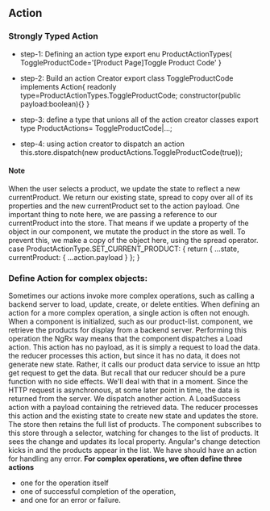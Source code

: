 ## Action

### Strongly Typed Action

- step-1:
  Defining an action type
  export enu ProductActionTypes{
  ToggleProductCode='[Product Page]Toggle Product Code'
  }
- step-2:
  Build an action Creator
  export class ToggleProductCode implements Action{
  readonly type=ProductActionTypes.ToggleProductCode;
  constructor(public payload:boolean){}
  }
- step-3:
  define a type that unions all of the action creator classes
  export type ProductActions= ToggleProductCode|...;

- step-4:
  using action creator to dispatch an action
  this.store.dispatch(new productActions.ToggleProductCode(true));

#### Note

When the user selects a product, we update the state to reflect a new currentProduct. We return our existing state, spread to copy over all of its properties and the new currentProduct set to the action payload. One important thing to note here, we are passing a reference to our currentProduct into the store. That means if we update a property of the object in our component, we mutate the product in the store as well. To prevent this, we make a copy of the object here, using the spread operator.
case ProductActionType.SET_CURRENT_PRODUCT: {
return {
...state,
currentProduct: { ...action.payload }
};
}

### Define Action for complex objects:
Sometimes our actions invoke more complex operations, such as calling a backend server to load, update, create, or delete entities. When defining an action for a more complex operation, a single action is often not enough.
When a component is initialized, such as our product-list. component, we retrieve the products for display from a backend server. Performing this operation the NgRx way means that the component dispatches a Load action. This action has no payload, as it is simply a request to load the data. the reducer processes this action, but since it has no data, it does not generate new state. Rather, it calls our product data service to issue an http get request to get the data. But recall that our reducer should be a pure function with no side effects. We'll deal with that in a moment. Since the HTTP request is asynchronous, at some later point in time, the data is returned from the server.  We dispatch another action. A LoadSuccess action with a payload containing the retrieved data. The reducer processes this action and the existing state to create new state and updates the store. The store then retains the full list of products. The component subscribes to this store through a selector, watching for changes to the list of products. It sees the change and updates its local property. Angular's change detection kicks in and the products appear in the list. We have should have an action for handling any error. 
**For complex operations, we often define three actions**
- one for the operation itself
- one of successful completion of the operation,
- and one for an error or failure. 
